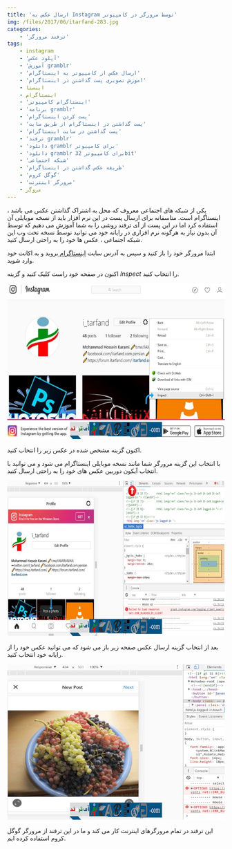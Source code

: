 ```yaml
---
title: 'ارسال عکس به Instagram توسط مرورگر در کامپیوتر'
img: /files/2017/06/itarfand-283.jpg
categories:
    - 'ترفند مرورگر'
tags:
    - instagram
    - 'آپلود عکس'
    - 'آموزش gramblr'
    - 'ارسال عکس از کامپیوتر به اینستاگرام'
    - 'اموزش تصویری پست گذاشتن در اینستاگرام'
    - اینستا
    - اینستاگرام
    - 'اینستاگرام کامپیوتر'
    - 'برنامه gramblr'
    - 'پست کردن اینستاگرام'
    - 'پست گذاشتن در اینستاگرام از طریق سایت'
    - 'پست گذاشتن در سایت اینستاگرام'
    - 'ترفند gramblr'
    - 'دانلود gramblr برای کامپیوتر'
    - 'دانلود gramblr برای کامپیوتر 32bit'
    - 'شبکه اجتماعی'
    - 'طریقه عکس گذاشتن در اینستاگرام'
    - 'گوگل کروم'
    - 'مرورگر اینترنت'
    - مروگر
---
```


یکی از شبکه های اجتماعی معروف که محل به اشتراک گذاشتن عکس می باشد ، اینستاگرام است. متاسفانه برای ارسال پست در این نرم افزار باید از نسخه موبایلی آن استفاده کرد اما در این پست از آی ترفند روشی را به شما آموزش می دهیم که توسط آن بدون نیاز به هرگونه نرم افزاری در رایانه خود می توانید توسط نسخه تحت وب این شبکه اجتماعی ، عکس ها خود را به راحتی ارسال کنید.

ابتدا مرورگر خود را باز کنید و سپس به آدرس سایت [اینستاگرام ](https://www.instagram.com/)بروید و به اکانت خود وارد شوید.

اکنون در صفحه خود راست کلیک کنید و گزینه *Inspect* را انتخاب کنید.

![mhkarami97](/files/2017/06/itarfand-280.jpg)  

اکنون گزینه مشخص شده در عکس زیر را انتخاب کنید.

با انتخاب این گزینه مرورگر شما مانند نسخه موبایلی اینستاگرام می شود و می توانید با انتخاب آیکون دوربین عکس های خود را به راحتی ارسال کنید.

![mhkarami97](/files/2017/06/itarfand-281.jpg)  

بعد از انتخاب گزینه ارسال عکس صفحه زیر باز می شود که می توانید عکس خود را از رایانه خود انتخاب کنید.

![mhkarami97](/files/2017/06/itarfand-282.jpg)  

این ترفند در تمام مرورگرهای اینترنت کار می کند و ما در این ترفند از مرورگر گوگل کروم استفاده کرده ایم.